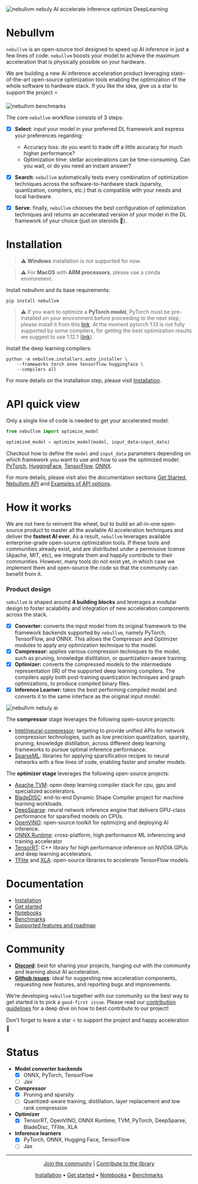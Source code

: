 ![nebullvm nebuly AI accelerate inference optimize DeepLearning](https://user-images.githubusercontent.com/38586138/201391643-a80407e5-2c28-409c-90c9-327795cd27e8.png)





# **Nebullvm**

`nebullvm` is an open-source tool designed to speed up AI inference in just a few lines of code. `nebullvm` boosts your model to achieve the maximum acceleration that is physically possible on your hardware.

We are building a new AI inference acceleration product leveraging state-of-the-art open-source optimization tools enabling the optimization of the whole software to hardware stack. If you like the idea, give us a star to support the project ⭐


![nebullvm benchmarks](https://user-images.githubusercontent.com/28647171/201156822-00a307d7-e3b9-4121-aa83-c7d2a167f791.png)



The core `nebullvm` workflow consists of 3 steps:

- [x]  **Select**: input your model in your preferred DL framework and express your preferences regarding:
    - Accuracy loss: do you want to trade off a little accuracy for much higher performance?
    - Optimization time: stellar accelerations can be time-consuming. Can you wait, or do you need an instant answer?
- [x]  **Search**: `nebullvm` automatically tests every combination of optimization techniques across the software-to-hardware stack (sparsity, quantization, compilers, etc.) that is compatible with your needs and local hardware.
- [x]  **Serve**: finally, `nebullvm` chooses the best configuration of optimization techniques and returns an accelerated version of your model in the DL framework of your choice (just on steroids 🚀).


# Installation

> :warning: **Windows** installation is not supported for now.

> :warning: For **MacOS** with **ARM processors**, please use a conda environment.

Install nebullvm and its base requirements:
```
pip install nebullvm
```

> :warning: If you want to optimize a **PyTorch model**, PyTorch must be pre-installed 
> on your environment before proceeding to the next step, please install it from this 
> [link](https://pytorch.org/get-started/locally/). At the moment pytorch 1.13 is not 
> fully supported by some compilers, for getting the best optimization results we suggest 
> to use 1.12.1 ([link](https://pytorch.org/get-started/previous-versions/#v1121)).


Install the deep learning compilers:
```
python -m nebullvm.installers.auto_installer \
    --frameworks torch onnx tensorflow huggingface \
    --compilers all
```

For more details on the installation step, please visit [Installation](https://nebuly.gitbook.io/nebuly/nebullvm/installation).


# API quick view

Only a single line of code is needed to get your accelerated model:

```python
from nebullvm import optimize_model

optimized_model = optimize_model(model, input_data=input_data)
```
Checkout how to define the `model` and `input_data` parameters depending on which framework you want to use and how to use the optimized model: 
[PyTorch](https://github.com/nebuly-ai/nebullvm/tree/main/notebooks/pytorch#pytorch-api-quick-view), 
[HuggingFace](https://github.com/nebuly-ai/nebullvm/tree/main/notebooks/huggingface#huggingface-api-quick-view), 
[TensorFlow](https://github.com/nebuly-ai/nebullvm/tree/main/notebooks/tensorflow#tensorflow-api-quick-view), 
[ONNX](https://github.com/nebuly-ai/nebullvm/tree/main/notebooks/onnx#onnx-api-quick-view).

For more details, please visit also the documentation sections [Get Started](https://nebuly.gitbook.io/nebuly/nebullvm/get-started),  [Nebullvm API](https://nebuly.gitbook.io/nebuly/nebullvm/get-started/nebullvm-api) and [Examples of API options](https://nebuly.gitbook.io/nebuly/nebullvm/get-started/examples-of-api-options).

# **How it works**

We are not here to reinvent the wheel, but to build an all-in-one open-source product to master all the available AI acceleration techniques and deliver the **fastest AI ever.** As a result, `nebullvm` leverages available enterprise-grade open-source optimization tools. If these tools and  communities already exist, and are distributed under a permissive license (Apache, MIT, etc), we integrate them and happily contribute to their communities. However, many tools do not exist yet, in which case we implement them and open-source the code so that the community can benefit from it.

### **Product design**

`nebullvm` is shaped around **4 building blocks** and leverages a modular design to foster scalability and integration of new acceleration components across the stack.

- [x]  **Converter:** converts the input model from its original framework to the framework backends supported by `nebullvm`, namely PyTorch, TensorFlow, and ONNX. This allows the Compressor and Optimizer modules to apply any optimization technique to the model.
- [x]  **Compressor:** applies various compression techniques to the model, such as pruning, knowledge distillation, or quantization-aware training.
- [x]  **Optimizer:** converts the compressed models to the intermediate representation (IR) of the supported deep learning compilers. The compilers apply both post-training quantization techniques and graph optimizations, to produce compiled binary files.
- [x]  **Inference Learner:** takes the best performing compiled model and converts it to the same interface as the original input model.

![nebullvm nebuly ai](https://user-images.githubusercontent.com/100476561/180975206-3a3a1f80-afc6-42b0-9953-4b8426c09b62.png)

The **compressor** stage leverages the following open-source projects:

- [Intel/neural-compressor](https://github.com/intel/neural-compressor): targeting to provide unified APIs for network compression technologies, such as low precision quantization, sparsity, pruning, knowledge distillation, across different deep learning frameworks to pursue optimal inference performance.
- [SparseML](https://github.com/neuralmagic/sparseml): libraries for applying sparsification recipes to neural networks with a few lines of code, enabling faster and smaller models.

The **optimizer stage** leverages the following open-source projects:

- [Apache TVM](https://github.com/apache/tvm): open deep learning compiler stack for cpu, gpu and specialized accelerators.
- [BladeDISC](https://github.com/alibaba/BladeDISC): end-to-end Dynamic Shape Compiler project for machine learning workloads.
- [DeepSparse](https://github.com/neuralmagic/deepsparse): neural network inference engine that delivers GPU-class performance for sparsified models on CPUs.
- [OpenVINO](https://github.com/openvinotoolkit/openvino): open-source toolkit for optimizing and deploying AI inference.
- [ONNX Runtime](https://github.com/microsoft/onnxruntime): cross-platform, high performance ML inferencing and training accelerator
- [TensorRT](https://github.com/NVIDIA/TensorRT): C++ library for high performance inference on NVIDIA GPUs and deep learning accelerators.
- [TFlite](https://github.com/tensorflow/tflite-micro) and [XLA](https://github.com/tensorflow/tensorflow/tree/master/tensorflow/compiler/xla): open-source libraries to accelerate TensorFlow models.

# **Documentation**

- [Installation](https://nebuly.gitbook.io/nebuly/nebullvm/installation)
- [Get started](https://nebuly.gitbook.io/nebuly/nebullvm/get-started)
- [Notebooks](https://github.com/nebuly-ai/nebullvm/tree/main/notebooks)
- [Benchmarks](https://nebuly.gitbook.io/nebuly/nebullvm/benchmarks)
- [Supported features and roadmap](https://nebuly.gitbook.io/nebuly/nebullvm/how-nebullvm-works/supported-features-and-roadmap)

# **Community**

- **[Discord](https://discord.gg/RbeQMu886J)**: best for sharing your projects, hanging out with the community and learning about AI acceleration.
- **[Github issues](https://github.com/nebuly-ai/nebullvm/issues)**: ideal for suggesting new acceleration components, requesting new features, and reporting bugs and improvements.

We’re developing `nebullvm` together with our community so the best way to get started is to pick a `good-first issue`. Please read our [contribution guidelines](https://nebuly.gitbook.io/nebuly/welcome/questions-and-contributions) for a deep dive on how to best contribute to our project!

Don't forget to leave a star ⭐ to support the project and happy acceleration 🚀

# **Status**

- **Model converter backends**
    - [x]  ONNX, PyTorch, TensorFlow
    - [ ]  Jax
- **Compressor**
    - [x]  Pruning and sparsity
    - [ ]  Quantized-aware training, distillation, layer replacement and low rank compression
- **Optimizer**
    - [x]  TensorRT, OpenVINO, ONNX Runtime, TVM, PyTorch, DeepSparse, BladeDisc, TFlite, XLA
- **Inference learners**
    - [x]  PyTorch, ONNX, Hugging Face, TensorFlow
    - [ ]  Jax

---

<p align="center">
  <a href="https://discord.gg/RbeQMu886J">Join the community</a> |
  <a href="https://nebuly.gitbook.io/nebuly/welcome/questions-and-contributions">Contribute to the library</a>
</p>


<p align="center">
<a href="https://nebuly.gitbook.io/nebuly/nebullvm/installation">Installation</a> •
<a href="https://nebuly.gitbook.io/nebuly/nebullvm/get-started">Get started</a> •
<a href="https://github.com/nebuly-ai/nebullvm/tree/main/notebooks">Notebooks</a> •
<a href="https://nebuly.gitbook.io/nebuly/nebullvm/benchmarks">Benchmarks</a>
</p>
